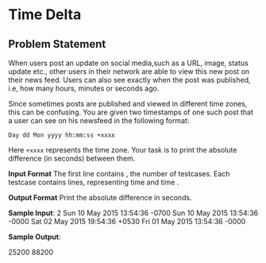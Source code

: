 # Time Delta

## Problem Statement
When users post an update on social media,such as a URL, image, status update etc., other users in their network are able to view this new post on their news feed. Users can also see exactly when the post was published, i.e, how many hours, minutes or seconds ago.

Since sometimes posts are published and viewed in different time zones, this can be confusing. You are given two timestamps of one such post that a user can see on his newsfeed in the following format:

`Day dd Mon yyyy hh:mm:ss +xxxx`

Here `+xxxx` represents the time zone. Your task is to print the absolute difference (in seconds) between them.

**Input Format**
The first line contains , the number of testcases.
Each testcase contains  lines, representing time  and time .

**Output Format**
Print the absolute difference  in seconds.

**Sample Input**:
2
Sun 10 May 2015 13:54:36 -0700
Sun 10 May 2015 13:54:36 -0000
Sat 02 May 2015 19:54:36 +0530
Fri 01 May 2015 13:54:36 -0000

**Sample Output**:

25200
88200